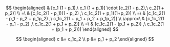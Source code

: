 $$
\begin{aligned}
& [c_1 (1 - p_1),\ c_1 (1 + p_1)] \cdot
[c_2(1 - p_2),\ c_2(1 + p_2)] \\
=\ & [c_1c_2(1 - p_1)(1 - p_2) ,\ c_1c_2(1 + p_1)(1+p_2)] \\
=\ & [c_1c_2(1 - p_1 - p_2 + p_1p_2) ,\ c_1c_2(1 + p_1 + p_2 + p_1p_2)] \\
\approx\ & [c_1c_2(1 - p_1 - p_2) ,\ c_1c_2(1 + p_1 + p_2)] \\
=\ & [c_1c_2(1 - (p_1 + p_2)) ,\ c_1c_2(1 + (p_1 + p_2))]
\end{aligned}
$$

$$
\begin{aligned}
c &= c_1c_2 \\
p &= p_1 + p_2
\end{aligned}
$$